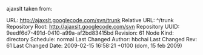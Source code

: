 ajaxslt taken from:

URL: http://ajaxslt.googlecode.com/svn/trunk
Relative URL: ^/trunk
Repository Root: http://ajaxslt.googlecode.com/svn
Repository UUID: 9eedf6d7-491d-0410-a99a-af2bd83415bd
Revision: 61
Node Kind: directory
Schedule: normal
Last Changed Author: hbchai
Last Changed Rev: 61
Last Changed Date: 2009-02-15 16:58:21 +0100 (dom, 15 feb 2009)

